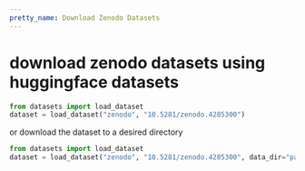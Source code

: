 ```yaml
---
pretty_name: Download Zenodo Datasets
---
```


# download zenodo datasets using huggingface datasets

```python
from datasets import load_dataset
dataset = load_dataset("zenodo", "10.5281/zenodo.4285300")
```

or download the dataset to a desired directory

```python
from datasets import load_dataset
dataset = load_dataset("zenodo", "10.5281/zenodo.4285300", data_dir="path/to/dataset")
```



